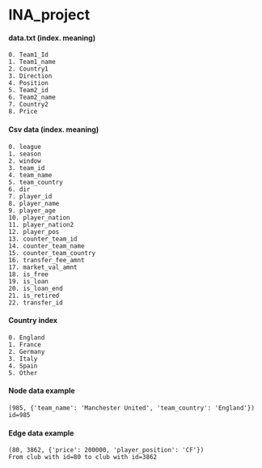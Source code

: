 # INA_project

#### data.txt (index. meaning)
```Language
0. Team1_Id
1. Team1_name
2. Country1
3. Direction
4. Position 
5. Team2_id
6. Team2_name
7. Country2
8. Price 

```

#### Csv data (index. meaning)
```Language
0. league
1. season
2. window
3. team_id
4. team_name
5. team_country
6. dir
7. player_id
8. player_name
9. player_age
10. player_nation
11. player_nation2
12. player_pos
13. counter_team_id
14. counter_team_name
15. counter_team_country
16. transfer_fee_amnt
17. market_val_amnt
18. is_free
19. is_loan
20. is_loan_end
21. is_retired
22. transfer_id
```

#### Country index
```Language
0. England
1. France
2. Germany
3. Italy
4. Spain
5. Other
```

#### Node data example
```Language
(985, {'team_name': 'Manchester United', 'team_country': 'England'})
id=985
```

#### Edge data example
```Language
(80, 3862, {'price': 200000, 'player_position': 'CF'})
From club with id=80 to club with id=3862
```